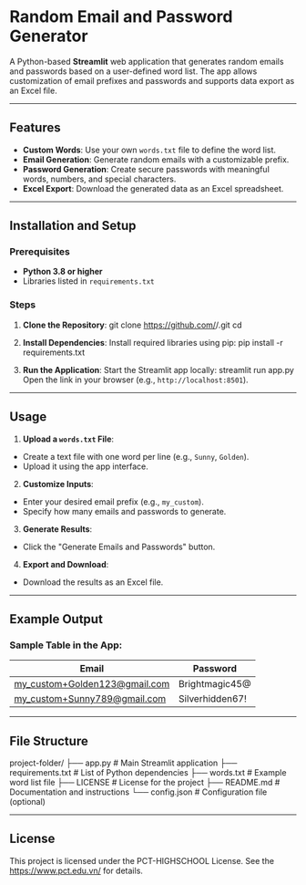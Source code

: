 # Random Email and Password Generator

A Python-based **Streamlit** web application that generates random emails and passwords based on a user-defined word list. The app allows customization of email prefixes and passwords and supports data export as an Excel file.

---

## Features
- **Custom Words**: Use your own `words.txt` file to define the word list.
- **Email Generation**: Generate random emails with a customizable prefix.
- **Password Generation**: Create secure passwords with meaningful words, numbers, and special characters.
- **Excel Export**: Download the generated data as an Excel spreadsheet.

---

## Installation and Setup

### Prerequisites
- **Python 3.8 or higher**
- Libraries listed in `requirements.txt`

### Steps
1. **Clone the Repository**:
git clone https://github.com/<your-username>/<repository-name>.git
cd <repository-name>

2. **Install Dependencies**:
Install required libraries using pip:
pip install -r requirements.txt

3. **Run the Application**:
Start the Streamlit app locally:
streamlit run app.py
Open the link in your browser (e.g., `http://localhost:8501`).

---

## Usage

1. **Upload a `words.txt` File**:
- Create a text file with one word per line (e.g., `Sunny`, `Golden`).
- Upload it using the app interface.

2. **Customize Inputs**:
- Enter your desired email prefix (e.g., `my_custom`).
- Specify how many emails and passwords to generate.

3. **Generate Results**:
- Click the "Generate Emails and Passwords" button.

4. **Export and Download**:
- Download the results as an Excel file.

---

## Example Output

### Sample Table in the App:
| **Email**                      | **Password**       |
|--------------------------------|--------------------|
| my_custom+Golden123@gmail.com  | Brightmagic45@     |
| my_custom+Sunny789@gmail.com   | Silverhidden67!    |

---

## File Structure
project-folder/
├── app.py # Main Streamlit application
├── requirements.txt # List of Python dependencies
├── words.txt # Example word list file
├── LICENSE # License for the project
├── README.md # Documentation and instructions
└── config.json # Configuration file (optional)

---

## License
This project is licensed under the PCT-HIGHSCHOOL License. See the https://www.pct.edu.vn/ for details.

